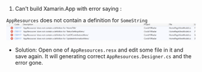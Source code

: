 1. Can't build Xamarin.App with error saying :

`AppResources` does not contain a definition for `SomeString`
![image.png](./.attachments/image-775c62fd-b63c-4a12-a027-6b5e40401152.png)
- Solution: Open one of `AppResources.resx` and edit some file in it and save again. It will generating correct `AppResources.Designer.cs` and the error gone.